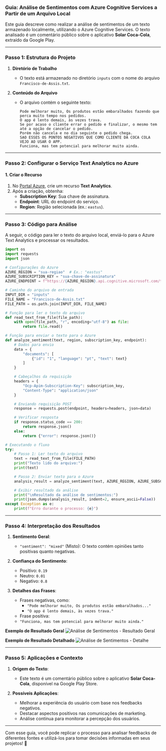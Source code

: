### **Guia: Análise de Sentimentos com Azure Cognitive Services a Partir de um Arquivo Local**

Este guia descreve como realizar a análise de sentimentos de um texto armazenado localmente, utilizando o Azure Cognitive Services. O texto analisado é um comentário público sobre o aplicativo **Solar Coca-Cola**, extraído da Google Play.

---

### **Passo 1: Estrutura do Projeto**

1. **Diretório de Trabalho**
   - O texto está armazenado no diretório `inputs` com o nome do arquivo `Francisco-de-Assis.txt`.

2. **Conteúdo do Arquivo**
   - O arquivo contém o seguinte texto:
     ```plaintext
     Pode melhorar muito, Os produtos estão embaralhados fazendo que perca muito tempo nos pedidos. 
     O app é lento demais, às vezes trava. 
     Se por acaso o cliente errar o pedido e finalizar, o mesmo tem até a opção de cancelar o pedido. 
     Porém não cancela e no dia seguinte o pedido chega. 
     SAO ESSES OS PONTOS NEGATIVOS QUE COMO CLIENTE DA COCA COLA VEJO AO USAR O APP. 
     Funciona, mas tem potencial para melhorar muito ainda.
     ```

---

### **Passo 2: Configurar o Serviço Text Analytics no Azure**

#### **1. Criar o Recurso**
1. No [Portal Azure](https://portal.azure.com/), crie um recurso **Text Analytics**.
2. Após a criação, obtenha:
   - **Subscription Key**: Sua chave de assinatura.
   - **Endpoint**: URL do endpoint do serviço.
   - **Region**: Região selecionada (ex.: `eastus`).

---

### **Passo 3: Código para Análise**

A seguir, o código para ler o texto do arquivo local, enviá-lo para o Azure Text Analytics e processar os resultados.

```python
import os
import requests
import json

# Configurações do Azure
AZURE_REGION = "sua-regiao"  # Ex.: "eastus"
AZURE_SUBSCRIPTION_KEY = "sua-chave-de-assinatura"
AZURE_ENDPOINT = f"https://{AZURE_REGION}.api.cognitive.microsoft.com/text/analytics/v3.1/sentiment"

# Caminho do arquivo de entrada
INPUT_DIR = "inputs"
FILE_NAME = "Francisco-de-Assis.txt"
FILE_PATH = os.path.join(INPUT_DIR, FILE_NAME)

# Função para ler o texto do arquivo
def read_text_from_file(file_path):
    with open(file_path, "r", encoding="utf-8") as file:
        return file.read()

# Função para enviar o texto para o Azure
def analyze_sentiment(text, region, subscription_key, endpoint):
    # Dados para envio
    data = {
        "documents": [
            {"id": "1", "language": "pt", "text": text}
        ]
    }

    # Cabeçalhos da requisição
    headers = {
        "Ocp-Apim-Subscription-Key": subscription_key,
        "Content-Type": "application/json"
    }

    # Enviando requisição POST
    response = requests.post(endpoint, headers=headers, json=data)

    # Verificar resposta
    if response.status_code == 200:
        return response.json()
    else:
        return {"error": response.json()}

# Executando o fluxo
try:
    # Passo 1: Ler texto do arquivo
    text = read_text_from_file(FILE_PATH)
    print("Texto lido do arquivo:")
    print(text)

    # Passo 2: Enviar texto para o Azure
    analysis_result = analyze_sentiment(text, AZURE_REGION, AZURE_SUBSCRIPTION_KEY, AZURE_ENDPOINT)

    # Exibir resultado da análise
    print("\nResultado da análise de sentimentos:")
    print(json.dumps(analysis_result, indent=2, ensure_ascii=False))
except Exception as e:
    print(f"Erro durante o processo: {e}")
```

---

### **Passo 4: Interpretação dos Resultados**

1. **Sentimento Geral**:
   - `"sentiment": "mixed"` (Misto): O texto contém opiniões tanto positivas quanto negativas.
   
2. **Confiança do Sentimento**:
   - Positivo: `0.19`
   - Neutro: `0.01`
   - Negativo: `0.8`

3. **Detalhes das Frases**:
   - Frases negativas, como: 
     - `"Pode melhorar muito, Os produtos estão embaralhados..."`
     - `"O app é lento demais, às vezes trava."`
   - Frase positiva:
   - `"Funciona, mas tem potencial para melhorar muito ainda."`
    
**Exemplo de Resultado Geral**
![Análise de Sentimentos - Resultado Geral](./print-1.png)

**Exemplo de Resultado Detalhado**
![Análise de Sentimentos - Detalhe](./print-2.png)

---

### **Passo 5: Aplicações e Contexto**

1. **Origem do Texto**:
   - Este texto é um comentário público sobre o aplicativo **Solar Coca-Cola**, disponível na Google Play Store.

2. **Possíveis Aplicações**:
   - Melhorar a experiência do usuário com base nos feedbacks negativos.
   - Destacar aspectos positivos nas comunicações de marketing.
   - Análise contínua para monitorar a percepção dos usuários.

---

Com esse guia, você pode replicar o processo para analisar feedbacks de diferentes fontes e utilizá-los para tomar decisões informadas em seus projetos! 🚀
